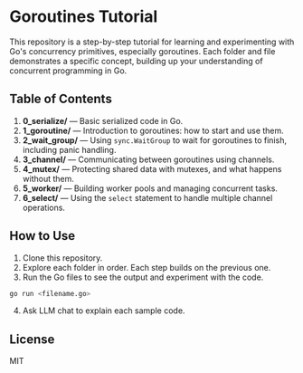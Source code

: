 # Goroutines Tutorial

This repository is a step-by-step tutorial for learning and experimenting with Go's concurrency primitives, especially goroutines. Each folder and file demonstrates a specific concept, building up your understanding of concurrent programming in Go.

## Table of Contents

1. **0_serialize/** — Basic serialized code in Go.
2. **1_goroutine/** — Introduction to goroutines: how to start and use them.
3. **2_wait_group/** — Using `sync.WaitGroup` to wait for goroutines to finish, including panic handling.
4. **3_channel/** — Communicating between goroutines using channels.
5. **4_mutex/** — Protecting shared data with mutexes, and what happens without them.
6. **5_worker/** — Building worker pools and managing concurrent tasks.
7. **6_select/** — Using the `select` statement to handle multiple channel operations.

## How to Use

1. Clone this repository.
2. Explore each folder in order. Each step builds on the previous one.
3. Run the Go files to see the output and experiment with the code.

```sh
go run <filename.go>
```

4. Ask LLM chat to explain each sample code.

## License

MIT